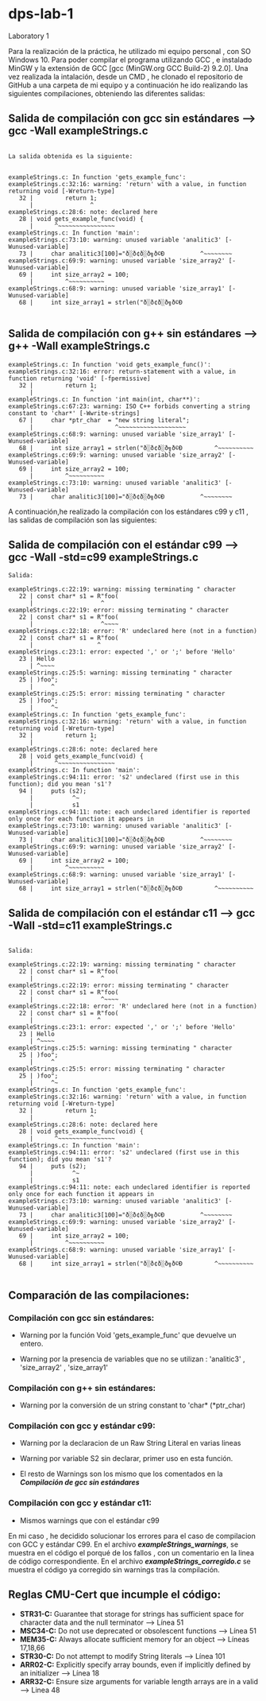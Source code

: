 # dps-lab-1
Laboratory 1


Para la realización de la práctica, he utilizado mi equipo personal , con SO Windows 10.
Para poder compilar el programa utilizando GCC , e instalado MinGW y la extensión de GCC [gcc (MinGW.org GCC Build-2) 9.2.0]. Una vez realizada la intalación, desde un CMD , he clonado el repositorio de GitHub a una carpeta de mi equipo y a continuación he ido realizando las siguientes compilaciones, obteniendo las diferentes salidas:


## Salida de compilación con gcc sin estándares --> gcc -Wall exampleStrings.c
```

La salida obtenida es la siguiente:


exampleStrings.c: In function 'gets_example_func':
exampleStrings.c:32:16: warning: 'return' with a value, in function returning void [-Wreturn-type]
   32 |         return 1;
      |                ^
exampleStrings.c:28:6: note: declared here
   28 | void gets_example_func(void) {
      |      ^~~~~~~~~~~~~~~~~
exampleStrings.c: In function 'main':
exampleStrings.c:73:10: warning: unused variable 'analitic3' [-Wunused-variable]
   73 |     char analitic3[100]="ð░ð¢ð░ð╗ð©Ð          ^~~~~~~~~
exampleStrings.c:69:9: warning: unused variable 'size_array2' [-Wunused-variable]
   69 |     int size_array2 = 100;
      |         ^~~~~~~~~~~
exampleStrings.c:68:9: warning: unused variable 'size_array1' [-Wunused-variable]
   68 |     int size_array1 = strlen("ð░ð¢ð░ð╗ð©Ð


```

## Salida de compilación con g++ sin estándares --> g++ -Wall exampleStrings.c
```
exampleStrings.c: In function 'void gets_example_func()':
exampleStrings.c:32:16: error: return-statement with a value, in function returning 'void' [-fpermissive]
   32 |         return 1;
      |                ^
exampleStrings.c: In function 'int main(int, char**)':
exampleStrings.c:67:23: warning: ISO C++ forbids converting a string constant to 'char*' [-Wwrite-strings]
   67 |     char *ptr_char  = "new string literal";
      |                       ^~~~~~~~~~~~~~~~~~~~
exampleStrings.c:68:9: warning: unused variable 'size_array1' [-Wunused-variable]
   68 |     int size_array1 = strlen("ð░ð¢ð░ð╗ð©Ð         ^~~~~~~~~~~
exampleStrings.c:69:9: warning: unused variable 'size_array2' [-Wunused-variable]
   69 |     int size_array2 = 100;
      |         ^~~~~~~~~~~
exampleStrings.c:73:10: warning: unused variable 'analitic3' [-Wunused-variable]
   73 |     char analitic3[100]="ð░ð¢ð░ð╗ð©Ð          ^~~~~~~~~

```

A continuación,he realizado la compilación con los estándares c99 y c11 , las salidas de compilación son las siguientes:


## Salida de compilación con el estándar c99 --> gcc -Wall -std=c99 exampleStrings.c
```
Salida:

exampleStrings.c:22:19: warning: missing terminating " character
   22 | const char* s1 = R"foo(
      |                   ^
exampleStrings.c:22:19: error: missing terminating " character
   22 | const char* s1 = R"foo(
      |                   ^~~~~
exampleStrings.c:22:18: error: 'R' undeclared here (not in a function)
   22 | const char* s1 = R"foo(
      |                  ^
exampleStrings.c:23:1: error: expected ',' or ';' before 'Hello'
   23 | Hello
      | ^~~~~
exampleStrings.c:25:5: warning: missing terminating " character
   25 | )foo";
      |     ^
exampleStrings.c:25:5: error: missing terminating " character
   25 | )foo";
      |     ^~
exampleStrings.c: In function 'gets_example_func':
exampleStrings.c:32:16: warning: 'return' with a value, in function returning void [-Wreturn-type]
   32 |         return 1;
      |                ^
exampleStrings.c:28:6: note: declared here
   28 | void gets_example_func(void) {
      |      ^~~~~~~~~~~~~~~~~
exampleStrings.c: In function 'main':
exampleStrings.c:94:11: error: 's2' undeclared (first use in this function); did you mean 's1'?
   94 |     puts (s2);
      |           ^~
      |           s1
exampleStrings.c:94:11: note: each undeclared identifier is reported only once for each function it appears in
exampleStrings.c:73:10: warning: unused variable 'analitic3' [-Wunused-variable]
   73 |     char analitic3[100]="ð░ð¢ð░ð╗ð©Ð          ^~~~~~~~~
exampleStrings.c:69:9: warning: unused variable 'size_array2' [-Wunused-variable]
   69 |     int size_array2 = 100;
      |         ^~~~~~~~~~~
exampleStrings.c:68:9: warning: unused variable 'size_array1' [-Wunused-variable]
   68 |     int size_array1 = strlen("ð░ð¢ð░ð╗ð©Ð         ^~~~~~~~~~~

```

## Salida de compilación con el estándar c11 --> gcc -Wall -std=c11 exampleStrings.c
```

Salida:

exampleStrings.c:22:19: warning: missing terminating " character
   22 | const char* s1 = R"foo(
      |                   ^
exampleStrings.c:22:19: error: missing terminating " character
   22 | const char* s1 = R"foo(
      |                   ^~~~~
exampleStrings.c:22:18: error: 'R' undeclared here (not in a function)
   22 | const char* s1 = R"foo(
      |                  ^
exampleStrings.c:23:1: error: expected ',' or ';' before 'Hello'
   23 | Hello
      | ^~~~~
exampleStrings.c:25:5: warning: missing terminating " character
   25 | )foo";
      |     ^
exampleStrings.c:25:5: error: missing terminating " character
   25 | )foo";
      |     ^~
exampleStrings.c: In function 'gets_example_func':
exampleStrings.c:32:16: warning: 'return' with a value, in function returning void [-Wreturn-type]
   32 |         return 1;
      |                ^
exampleStrings.c:28:6: note: declared here
   28 | void gets_example_func(void) {
      |      ^~~~~~~~~~~~~~~~~
exampleStrings.c: In function 'main':
exampleStrings.c:94:11: error: 's2' undeclared (first use in this function); did you mean 's1'?
   94 |     puts (s2);
      |           ^~
      |           s1
exampleStrings.c:94:11: note: each undeclared identifier is reported only once for each function it appears in
exampleStrings.c:73:10: warning: unused variable 'analitic3' [-Wunused-variable]
   73 |     char analitic3[100]="ð░ð¢ð░ð╗ð©Ð          ^~~~~~~~~
exampleStrings.c:69:9: warning: unused variable 'size_array2' [-Wunused-variable]
   69 |     int size_array2 = 100;
      |         ^~~~~~~~~~~
exampleStrings.c:68:9: warning: unused variable 'size_array1' [-Wunused-variable]
   68 |     int size_array1 = strlen("ð░ð¢ð░ð╗ð©Ð         ^~~~~~~~~~~


```

## Comparación de las compilaciones:

### Compilación con gcc sin estándares:

* Warning por la función Void 'gets_example_func' que devuelve un entero.

* Warning por la presencia de variables que no se utilizan : 'analitic3' , 'size_array2' , 'size_array1'

### Compilación con g++ sin estándares:

* Warning por la conversión de un string constant to 'char* (*ptr_char)


### Compilación con gcc y estándar c99:

* Warning por la declaracion de un Raw String Literal en varias lineas

* Warning por variable S2 sin declarar, primer uso en esta función.

* El resto de Warnings son los mismo que los comentados en la ***Compilación de gcc sin estándares***
### Compilación con gcc y estándar c11:

* Mismos warnings que con el estándar c99


En mi caso , he decidido solucionar los errores para el caso de compilacion con GCC y estándar C99. En el archivo ***exampleStrings_warnings***, se muestra en el código el porqué de los fallos , con un comentario en la linea de código correspondiente. En el archivo ***exampleStrings_corregido.c*** se muestra el código ya corregido sin warnings tras la compilación.


## Reglas CMU-Cert que incumple el código:

* **STR31-C:** Guarantee that storage for strings has sufficient space for character data and the null terminator --> Línea 51
* **MSC34-C:** Do not use deprecated or obsolescent functions --> Línea 51
* **MEM35-C:** Always allocate sufficient memory for an object --> Líneas 17,18,66
* **STR30-C:** Do not attempt to modify String literals --> Línea 101
* **ARR02-C:** Explicitly specify array bounds, even if implicitly defined by an initializer --> Línea 18
* **ARR32-C:**	Ensure size arguments for variable length arrays are in a valid --> Linea 48



